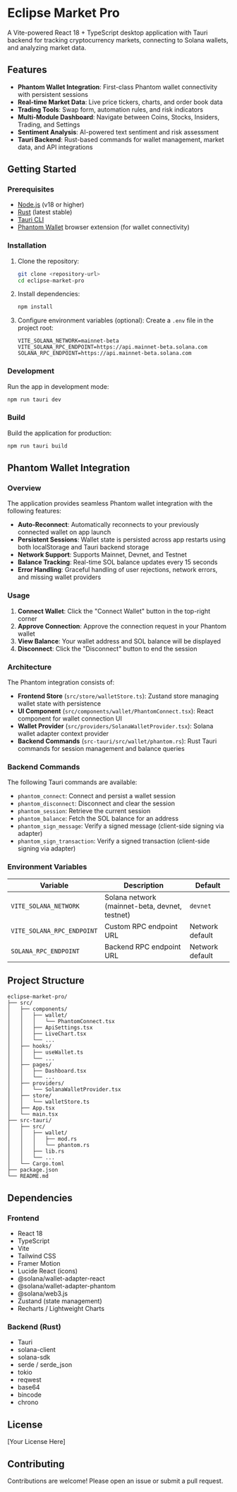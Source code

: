# Eclipse Market Pro

A Vite-powered React 18 + TypeScript desktop application with Tauri backend for tracking cryptocurrency markets, connecting to Solana wallets, and analyzing market data.

## Features

- **Phantom Wallet Integration**: First-class Phantom wallet connectivity with persistent sessions
- **Real-time Market Data**: Live price tickers, charts, and order book data
- **Trading Tools**: Swap form, automation rules, and risk indicators
- **Multi-Module Dashboard**: Navigate between Coins, Stocks, Insiders, Trading, and Settings
- **Sentiment Analysis**: AI-powered text sentiment and risk assessment
- **Tauri Backend**: Rust-based commands for wallet management, market data, and API integrations

## Getting Started

### Prerequisites

- [Node.js](https://nodejs.org/) (v18 or higher)
- [Rust](https://www.rust-lang.org/) (latest stable)
- [Tauri CLI](https://tauri.app/)
- [Phantom Wallet](https://phantom.app/) browser extension (for wallet connectivity)

### Installation

1. Clone the repository:
   ```bash
   git clone <repository-url>
   cd eclipse-market-pro
   ```

2. Install dependencies:
   ```bash
   npm install
   ```

3. Configure environment variables (optional):
   Create a `.env` file in the project root:
   ```env
   VITE_SOLANA_NETWORK=mainnet-beta
   VITE_SOLANA_RPC_ENDPOINT=https://api.mainnet-beta.solana.com
   SOLANA_RPC_ENDPOINT=https://api.mainnet-beta.solana.com
   ```

### Development

Run the app in development mode:
```bash
npm run tauri dev
```

### Build

Build the application for production:
```bash
npm run tauri build
```

## Phantom Wallet Integration

### Overview

The application provides seamless Phantom wallet integration with the following features:

- **Auto-Reconnect**: Automatically reconnects to your previously connected wallet on app launch
- **Persistent Sessions**: Wallet state is persisted across app restarts using both localStorage and Tauri backend storage
- **Network Support**: Supports Mainnet, Devnet, and Testnet
- **Balance Tracking**: Real-time SOL balance updates every 15 seconds
- **Error Handling**: Graceful handling of user rejections, network errors, and missing wallet providers

### Usage

1. **Connect Wallet**: Click the "Connect Wallet" button in the top-right corner
2. **Approve Connection**: Approve the connection request in your Phantom wallet
3. **View Balance**: Your wallet address and SOL balance will be displayed
4. **Disconnect**: Click the "Disconnect" button to end the session

### Architecture

The Phantom integration consists of:

- **Frontend Store** (`src/store/walletStore.ts`): Zustand store managing wallet state with persistence
- **UI Component** (`src/components/wallet/PhantomConnect.tsx`): React component for wallet connection UI
- **Wallet Provider** (`src/providers/SolanaWalletProvider.tsx`): Solana wallet adapter context provider
- **Backend Commands** (`src-tauri/src/wallet/phantom.rs`): Rust Tauri commands for session management and balance queries

### Backend Commands

The following Tauri commands are available:

- `phantom_connect`: Connect and persist a wallet session
- `phantom_disconnect`: Disconnect and clear the session
- `phantom_session`: Retrieve the current session
- `phantom_balance`: Fetch the SOL balance for an address
- `phantom_sign_message`: Verify a signed message (client-side signing via adapter)
- `phantom_sign_transaction`: Verify a signed transaction (client-side signing via adapter)

### Environment Variables

| Variable | Description | Default |
|----------|-------------|---------|
| `VITE_SOLANA_NETWORK` | Solana network (mainnet-beta, devnet, testnet) | `devnet` |
| `VITE_SOLANA_RPC_ENDPOINT` | Custom RPC endpoint URL | Network default |
| `SOLANA_RPC_ENDPOINT` | Backend RPC endpoint URL | Network default |

## Project Structure

```
eclipse-market-pro/
├── src/
│   ├── components/
│   │   ├── wallet/
│   │   │   └── PhantomConnect.tsx
│   │   ├── ApiSettings.tsx
│   │   ├── LiveChart.tsx
│   │   └── ...
│   ├── hooks/
│   │   ├── useWallet.ts
│   │   └── ...
│   ├── pages/
│   │   ├── Dashboard.tsx
│   │   └── ...
│   ├── providers/
│   │   └── SolanaWalletProvider.tsx
│   ├── store/
│   │   └── walletStore.ts
│   ├── App.tsx
│   └── main.tsx
├── src-tauri/
│   ├── src/
│   │   ├── wallet/
│   │   │   ├── mod.rs
│   │   │   └── phantom.rs
│   │   ├── lib.rs
│   │   └── ...
│   └── Cargo.toml
├── package.json
└── README.md
```

## Dependencies

### Frontend
- React 18
- TypeScript
- Vite
- Tailwind CSS
- Framer Motion
- Lucide React (icons)
- @solana/wallet-adapter-react
- @solana/wallet-adapter-phantom
- @solana/web3.js
- Zustand (state management)
- Recharts / Lightweight Charts

### Backend (Rust)
- Tauri
- solana-client
- solana-sdk
- serde / serde_json
- tokio
- reqwest
- base64
- bincode
- chrono

## License

[Your License Here]

## Contributing

Contributions are welcome! Please open an issue or submit a pull request.
